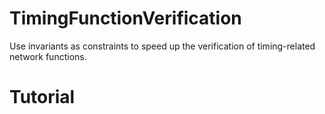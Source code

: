 # TimingFunctionVerification
Use invariants as constraints to speed up the verification of timing-related network functions.

# Tutorial


